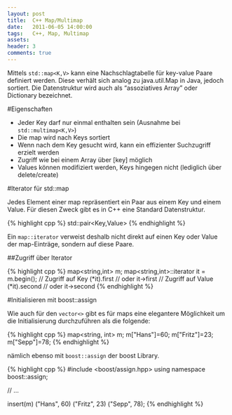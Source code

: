 ```yaml
---
layout: post
title:  C++ Map/Multimap
date:   2011-06-05 14:00:00
tags:   C++, Map, Multimap
assets: 
header: 3
comments: true
---
```


Mittels <code>std::map<K,V></code> kann eine Nachschlagtabelle für key-value Paare definiert werden. Diese verhält sich analog zu java.util.Map in Java, jedoch sortiert. Die Datenstruktur wird auch als “assoziatives Array” oder Dictionary bezeichnet.
 
#Eigenschaften
 
- Jeder Key darf nur einmal enthalten sein (Ausnahme bei <code>std::multimap<K,V></code>) 
- Die map wird nach Keys sortiert 
- Wenn nach dem Key gesucht wird, kann ein effizienter Suchzugriff erzielt werden 
- Zugriff wie bei einem Array über [key] möglich 
- Values können modifiziert werden, Keys hingegen nicht (lediglich über delete/create)
 
#Iterator für std::map
 
Jedes Element einer map repräsentiert ein Paar aus einem Key und einem Value. Für diesen Zweck gibt es in C++ eine Standard Datenstruktur.

{% highlight cpp %}
std::pair<Key,Value>
{% endhighlight %}

Ein <code>map::iterator</code> verweist deshalb nicht direkt auf einen Key oder Value der map-Einträge, sondern auf diese Paare.
 
##Zugriff über Iterator

{% highlight cpp %}
map<string,int> m;
map<string,int>::iterator it = m.begin();  // Zugriff auf Key
(*it).first
// oder
it->first  // Zugriff auf Value
(*it).second
// oder
it->second
{% endhighlight %}

#Initialisieren mit boost::assign
 
Wie auch für den <code>vector<></code> gibt es für maps eine elegantere Möglichkeit um die Initialisierung durchzuführen als die folgende:

{% highlight cpp %}
map<string, int> m;
m["Hans"]=60;
m["Fritz"]=23;
m["Sepp"]=78;
{% endhighlight %}

nämlich ebenso mit <code>boost::assign</code> der boost Library.

{% highlight cpp %}
#include <boost/assign.hpp>
using namespace boost::assign;
 
// ...
 
insert(m) ("Hans", 60) ("Fritz", 23) ("Sepp", 78);
{% endhighlight %}